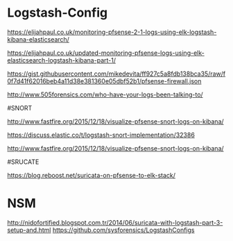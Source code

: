 # Logstash-Config

https://elijahpaul.co.uk/monitoring-pfsense-2-1-logs-using-elk-logstash-kibana-elasticsearch/

https://elijahpaul.co.uk/updated-monitoring-pfsense-logs-using-elk-elasticsearch-logstash-kibana-part-1/

https://gist.githubusercontent.com/mikedevita/ff927c5a8fdb138bca35/raw/f0f7d41f62016beb4a11d38e381360e05dbf52b1/pfsense-firewall.json

http://www.505forensics.com/who-have-your-logs-been-talking-to/


#SNORT

http://www.fastfire.org/2015/12/18/visualize-pfsense-snort-logs-on-kibana/

https://discuss.elastic.co/t/logstash-snort-implementation/32386

http://www.fastfire.org/2015/12/18/visualize-pfsense-snort-logs-on-kibana/

#SRUCATE

https://blog.reboost.net/suricata-on-pfsense-to-elk-stack/

# NSM
http://nidofortified.blogspot.com.tr/2014/06/suricata-with-logstash-part-3-setup-and.html
https://github.com/sysforensics/LogstashConfigs

